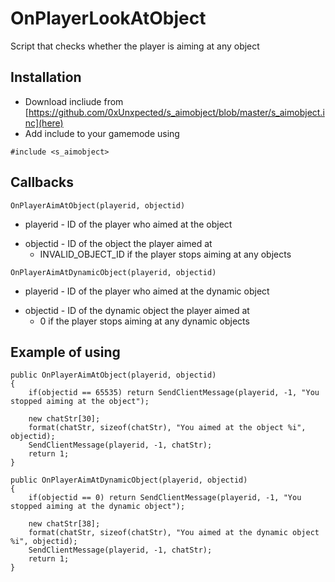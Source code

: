 # OnPlayerLookAtObject
Script that checks whether the player is aiming at any object

## Installation
- Download incliude from [https://github.com/0xUnxpected/s_aimobject/blob/master/s_aimobject.inc](here)
- Add include to your gamemode using
```pawn
#include <s_aimobject>
```

## Callbacks
```pawn
OnPlayerAimAtObject(playerid, objectid)
```
- playerid - ID of the player who aimed at the object
+ objectid - ID of the object the player aimed at
  + INVALID_OBJECT_ID if the player stops aiming at any objects

```pawn
OnPlayerAimAtDynamicObject(playerid, objectid)
```
- playerid - ID of the player who aimed at the dynamic object
+ objectid - ID of the dynamic object the player aimed at
  + 0 if the player stops aiming at any dynamic objects

## Example of using
```pawn
public OnPlayerAimAtObject(playerid, objectid)
{
	if(objectid == 65535) return SendClientMessage(playerid, -1, "You stopped aiming at the object");

	new chatStr[30];
	format(chatStr, sizeof(chatStr), "You aimed at the object %i", objectid);
	SendClientMessage(playerid, -1, chatStr);
	return 1;
}

public OnPlayerAimAtDynamicObject(playerid, objectid)
{
	if(objectid == 0) return SendClientMessage(playerid, -1, "You stopped aiming at the dynamic object");

	new chatStr[38];
	format(chatStr, sizeof(chatStr), "You aimed at the dynamic object %i", objectid);
	SendClientMessage(playerid, -1, chatStr);
	return 1;
}
```
